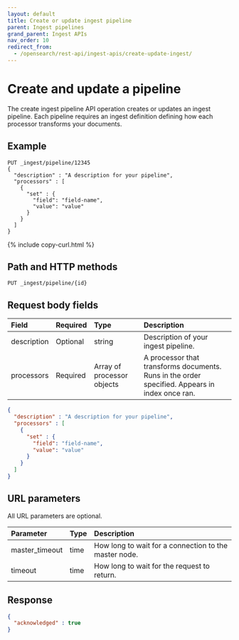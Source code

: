 ```yaml
---
layout: default
title: Create or update ingest pipeline
parent: Ingest pipelines
grand_parent: Ingest APIs
nav_order: 10
redirect_from:
  - /opensearch/rest-api/ingest-apis/create-update-ingest/
---
```


# Create and update a pipeline

The create ingest pipeline API operation creates or updates an ingest pipeline. Each pipeline requires an ingest definition defining how each processor transforms your documents. 

## Example

```
PUT _ingest/pipeline/12345
{
  "description" : "A description for your pipeline",
  "processors" : [
    {
      "set" : {
        "field": "field-name",
        "value": "value"
      }
    }
  ]
}
```
{% include copy-curl.html %}

## Path and HTTP methods
```
PUT _ingest/pipeline/{id}
```

## Request body fields

Field | Required | Type | Description
:--- | :--- | :--- | :---
description | Optional | string | Description of your ingest pipeline. 
processors | Required | Array of processor objects | A processor that transforms documents. Runs in the order specified. Appears in index once ran.

```json
{
  "description" : "A description for your pipeline",
  "processors" : [
    {
      "set" : {
        "field": "field-name",
        "value": "value"
      }
    }
  ]
}
```

## URL parameters

All URL parameters are optional.

Parameter | Type | Description
:--- | :--- | :---
master_timeout | time | How long to wait for a connection to the master node.
timeout | time | How long to wait for the request to return. 

## Response

```json
{
  "acknowledged" : true
}
```






